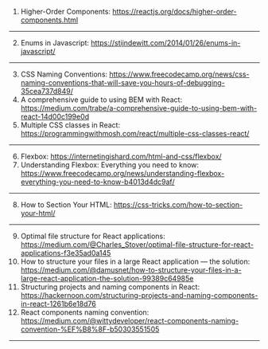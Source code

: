 
1. Higher-Order Components: https://reactjs.org/docs/higher-order-components.html
---
2. Enums in Javascript: https://stijndewitt.com/2014/01/26/enums-in-javascript/
---
3. CSS Naming Conventions: https://www.freecodecamp.org/news/css-naming-conventions-that-will-save-you-hours-of-debugging-35cea737d849/
4. A comprehensive guide to using BEM with React: https://medium.com/trabe/a-comprehensive-guide-to-using-bem-with-react-14d00c199e0d
5. Multiple CSS classes in React: https://programmingwithmosh.com/react/multiple-css-classes-react/
---
6. Flexbox: https://internetingishard.com/html-and-css/flexbox/
7. Understanding Flexbox: Everything you need to know: https://www.freecodecamp.org/news/understanding-flexbox-everything-you-need-to-know-b4013d4dc9af/
---
8. How to Section Your HTML: https://css-tricks.com/how-to-section-your-html/
---
9. Optimal file structure for React applications: https://medium.com/@Charles_Stover/optimal-file-structure-for-react-applications-f3e35ad0a145
10. How to structure your files in a large React application — the solution: https://medium.com/@damusnet/how-to-structure-your-files-in-a-large-react-application-the-solution-99389c64985e
11. Structuring projects and naming components in React: https://hackernoon.com/structuring-projects-and-naming-components-in-react-1261b6e18d76
12. React components naming convention: https://medium.com/@wittydeveloper/react-components-naming-convention-%EF%B8%8F-b50303551505
---